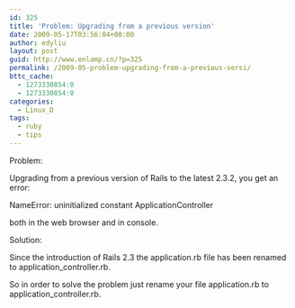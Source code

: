 ```yaml
---
id: 325
title: 'Problem: Upgrading from a previous version'
date: 2009-05-17T03:56:04+00:00
author: edyliu
layout: post
guid: http://www.enlamp.cn/?p=325
permalink: /2009-05-problem-upgrading-from-a-previous-versi/
bttc_cache:
  - 1273330854:0
  - 1273330854:0
categories:
  - Linux_D
tags:
  - ruby
  - tips
---
```

Problem:
  
Upgrading from a previous version of Rails to the latest 2.3.2, you get an error:

NameError: uninitialized constant ApplicationController

both in the web browser and in console.

Solution:
  
Since the introduction of Rails 2.3 the application.rb file has been renamed to application_controller.rb.
  
So in order to solve the problem just rename your file application.rb to application_controller.rb.